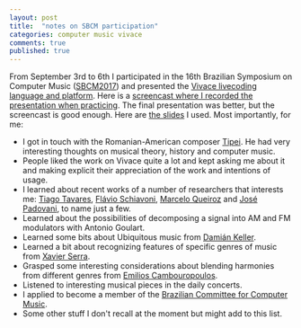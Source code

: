 ```yaml
---
layout: post
title:  "notes on SBCM participation"
categories: computer music vivace
comments: true
published: true
---
```

From September 3rd to 6th
I participated in the 16th
Brazilian Symposium on Computer Music
([SBCM2017](http://compmus.ime.usp.br/sbcm/2017/))
and presented the [Vivace livecoding language and
platform](https://github.com/ttm/cmj-vivace/raw/master/sbcm/sbcm2017-template.pdf).
Here is a [screencast where I recorded the presentation when practicing](https://youtu.be/EKUz3M9kPBI). 
The final presentation was better, but the screencast
is good enough.
Here are [the slides](https://github.com/ttm/cmj-vivace/blob/master/sbcm/presentation.md)
I used.
Most importantly, for me:
* I got in touch with the Romanian-American composer [Tipei](http://ems.music.uiuc.edu/people/tipei/).
He had very interesting thoughts on musical theory, history and computer
music.
* People liked the work on Vivace quite a lot and kept asking me about
  it and making explicit their appreciation of the work and intentions
  of usage.
* I learned about recent works of a number of researchers that interests
  me: [Tiago Tavares](http://www.dca.fee.unicamp.br/~tavares/),
  [Flávio Schiavoni](http://dcomp.ufsj.edu.br/~fls/),
  [Marcelo Queiroz](https://www.ime.usp.br/~mqz/)
  and [José Padovani](http://zepadovani.info/),
  to name just a few.
* Learned about the possibilities of decomposing a signal
into AM and FM modulators with Antonio Goulart.
* Learned some bits about Ubiquitous music from [Damián Keller](https://ccrma.stanford.edu/~dkeller/).
* Learned a bit about recognizing features of specific genres of music
from [Xavier Serra](https://www.upf.edu/web/xavier-serra).
* Grasped some interesting considerations about blending harmonies from
  different genres from [Emilios Cambouropoulos](http://users.auth.gr/emilios/).
* Listened to interesting musical pieces in the daily concerts.
* I applied to become a member of the
[Brazilian Committee for Computer
Music](http://www.sbc.org.br/14-comissoes/385-computacao-musical).
* Some other stuff I don't recall at the moment but might add to this
  list.




